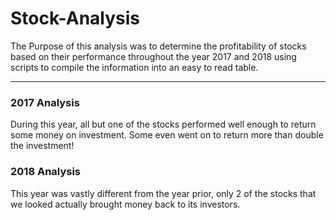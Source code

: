 # Stock-Analysis
The Purpose of this analysis was to determine the profitability of stocks based on their performance throughout the year 2017 and 2018 using scripts to compile the information into an easy to read table.

---
### 2017 Analysis

During this year, all but one of the stocks performed well enough to return some money on investment. Some even went on to return more than double the investment!
### 2018 Analysis

This year was vastly different from the year prior, only 2 of the stocks that we looked actually brought money back to its investors.
